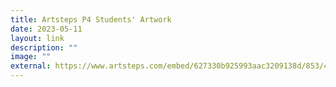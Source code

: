 ```yaml
---
title: Artsteps P4 Students' Artwork
date: 2023-05-11
layout: link
description: ""
image: ""
external: https://www.artsteps.com/embed/627330b925993aac3209138d/853/480
---
```

